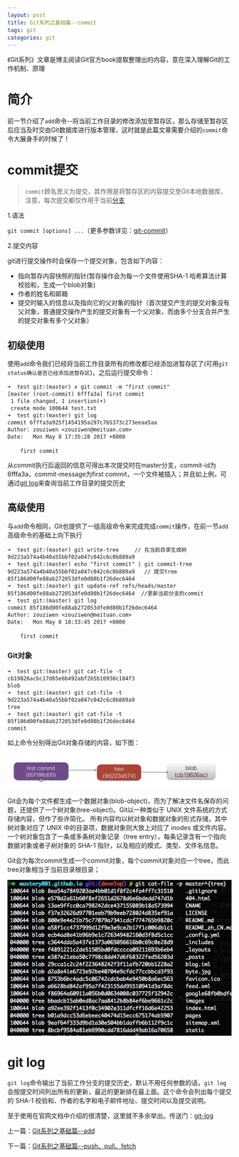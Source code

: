 ```yaml
---
layout: post
title: Git系列之基础篇--commit
tags: git
categories: git
---
```


《Git系列》文章是博主阅读Git官方book提取整理出的内容，意在深入理解Git的工作机制、原理
<!--more-->

# 简介
前一节介绍了`add`命令--将当前工作目录的修改添加至暂存区，那么存储至暂存区后应当及时交由Git数据库进行版本管理，这时就是此篇文章需要介绍的`commit`命令大展身手的时候了！

# commit提交
>`commit`顾名思义为提交，其作用是将暂存区的内容提交至Git本地数据库，注意，每次提交都仅作用于当前[分支]()

1.语法

`git commit [options] ...`（更多参数详见：[git-commit](https://git-scm.com/docs/git-commit)）

2.提交内容

git进行提交操作时会保存一个提交对象，包含如下内容：

- 指向暂存内容快照的指针(暂存操作会为每一个文件使用SHA-1 哈希算法计算校验和，生成一个blob对象)
- 作者的姓名和邮箱
- 提交时输入的信息以及指向它的父对象的指针（首次提交产生的提交对象没有父对象，普通提交操作产生的提交对象有一个父对象，而由多个分支合并产生的提交对象有多个父对象）

## 初级使用
使用`add`命令我们已经将当前工作目录所有的修改都已经添加进暂存区了(可用`git status确认是否已经添加进暂存区`)，之后运行提交命令：

```
➜  test git:(master) ✗ git commit -m "first commit"
[master (root-commit) 6fffa3a] first commit
 1 file changed, 1 insertion(+)
 create mode 100644 test.txt
➜  test git:(master) git log
commit 6fffa3a925f1454195a297c7b5373c273eeaa5aa
Author: zouziwen <zouziwen@meituan.com>
Date:   Mon May 8 17:35:28 2017 +0800

    first commit
```

从commit执行后返回的信息可得出本次提交时在master分支，commit-id为6fffa3a，commit-message为first commit，一个文件被插入；并且如上例，可通过[git log](#git-log)来查询当前工作目录的提交历史

## 高级使用
与`add`命令相同，Git也提供了一组高级命令来完成完成`commit`操作，在前一节`add`高级命令的基础上向下执行

```
➜  test git:(master) git write-tree		// 在当前目录生成树
9d223a574a4b40a55bbf02a047c042c6c0b889a9
➜  test git:(master) echo "first commit" | git commit-tree 9d223a574a4b40a55bbf02a047c042c6c0b889a9   // 提交tree
85f186d00fe88ab272053dfe0d80b1f26dec6464
➜  test git:(master) git update-ref refs/heads/master 85f186d00fe88ab272053dfe0d80b1f26dec6464  //更新当前分支的commit
➜  test git:(master) git log 
commit 85f186d00fe88ab272053dfe0d80b1f26dec6464
Author: zouziwen <zouziwen@meituan.com>
Date:   Mon May 8 18:33:45 2017 +0800

    first commit
```

### Git对象

```
➜  test git:(master) git cat-file -t cb19826acbc17d65e6b492abf2b5b10930c184f3
blob
➜  test git:(master) git cat-file -t 9d223a574a4b40a55bbf02a047c042c6c0b889a9
tree
➜  test git:(master) git cat-file -t 85f186d00fe88ab272053dfe0d80b1f26dec6464
commit
```

如上命令分别得出Git对象存储的内容，如下图：

![Git对象](/images/git/commiter.png)

Git会为每个文件都生成一个数据对象(blob-object)，而为了解决文件名保存的问题，还提供了一个树对象(tree-object)。Git以一种类似于 UNIX 文件系统的方式存储内容，但作了些许简化。 所有内容均以树对象和数据对象的形式存储，其中树对象对应了 UNIX 中的目录项，数据对象则大致上对应了 inodes 或文件内容。 一个树对象包含了一条或多条树对象记录（tree entry），每条记录含有一个指向数据对象或者子树对象的 SHA-1 指针，以及相应的模式、类型、文件名信息。

Git会为每次commit生成一个commit对象，每个commit对象对应一个tree，而此tree对象相当于当前目录根目录；

![根目录的所有对象](/images/git/master_tree.png)

# git log
`git log`命令输出了当前工作分支的提交历史，默认不用任何参数的话，`git log`会按提交时间列出所有的更新，最近的更新排在最上面。这个命令会列出每个提交的 SHA-1 校验和、作者的名字和电子邮件地址、提交时间以及提交说明。

至于使用在官网文档中介绍的很清楚，这里就不多余举出。传送门：[git-log](https://git-scm.com/book/zh/v2/Git-%E5%9F%BA%E7%A1%80-%E6%9F%A5%E7%9C%8B%E6%8F%90%E4%BA%A4%E5%8E%86%E5%8F%B2)

上一篇：[Git系列之基础篇--add](/2017-05-06/git_03)

下一篇：[Git系列之基础篇--push、pull、fetch](/2017-05-09/git_05)
